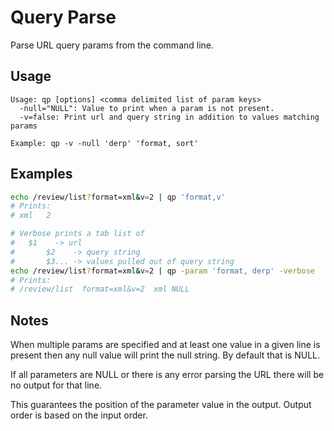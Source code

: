 # Query Parse
Parse URL query params from the command line.

## Usage
```
Usage: qp [options] <comma delimited list of param keys>
  -null="NULL": Value to print when a param is not present.
  -v=false: Print url and query string in addition to values matching params

Example: qp -v -null 'derp' 'format, sort'
```

## Examples
```sh
echo /review/list?format=xml&v=2 | qp 'format,v'
# Prints:
# xml	2

# Verbose prints a tab list of
# 	$1    -> url
#		$2    -> query string
#		$3... -> values pulled out of query string
echo /review/list?format=xml&v=2 | qp -param 'format, derp' -verbose
# Prints:
# /review/list	format=xml&v=2	xml NULL
```

## Notes
When multiple params are specified and at least one value in a given line is present then any null value will print the null string. By default that is NULL.

If all parameters are NULL or there is any error parsing the URL there will be no output for that line.

This guarantees the position of the parameter value in the output. Output order is based on the input order.
